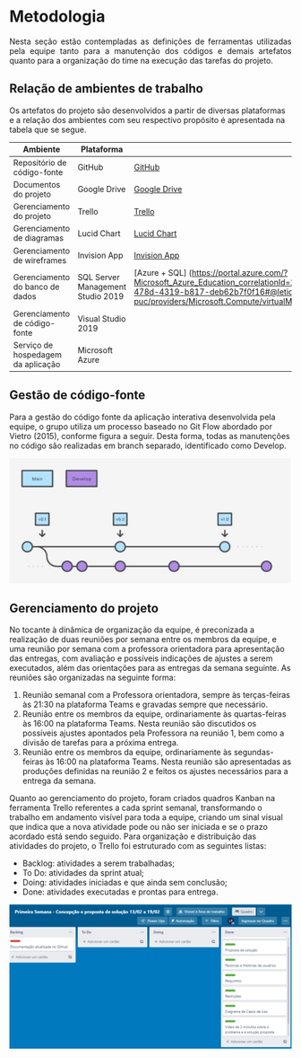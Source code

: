 
# Metodologia
<p align="justify">
Nesta seção estão contempladas as definições de ferramentas utilizadas pela equipe tanto para a manutenção dos códigos e demais artefatos quanto para a organização do time na execução das tarefas do projeto.

## Relação de ambientes de trabalho

Os artefatos do projeto são desenvolvidos a partir de diversas plataformas e a relação dos ambientes com seu respectivo propósito é apresentada na tabela que se segue.

|Ambiente                       |Plataforma  |Link de acesso                                                                                                          |
|---------------------------    |----------  |------------------------------------------------------------------------------------------------------------------------|
|Repositório de código-fonte    |GitHub      |[GitHub](https://github.com/ICEI-PUC-Minas-PMV-ADS/pmv-ads-2023-1-e2-proj-int-t1-pmv-ads-2023-1-e2-proj-int-t1-time4-piz)|
|Documentos do projeto          |Google Drive|[Google Drive](https://drive.google.com/drive/folders/1gkqxWfH_FOJLNICULd0HZezAo8I27Q0V)                                | 
|Gerenciamento do projeto       |Trello      |[Trello](https://trello.com/w/pizzaria98)                                                                               |
|Gerenciamento de diagramas     |Lucid Chart |[Lucid Chart](https://lucid.app/documents#/documents?folder_id=home)                                                    | 
|Gerenciamento de wireframes    |Invision App|[Invision App](https://leticiapauli122925.invisionapp.com/freehand/Pizzaria-FA7MzIBsS?dsid_h=41969b54c828608f7684c65cef03e77d299c8832806237d622ae42691177a05d&uid_h=1ce0f13d3f74fcce104656ea47427273bf16868b29d844bcfcc86b3306964cc7)                       | 
|Gerenciamento do banco de dados|SQL Server Management Studio 2019| [Azure + SQL] (https://portal.azure.com/?Microsoft_Azure_Education_correlationId=2a9895954fa64498b5f3ff514ce26ff7&Microsoft_Azure_Education_newA4E=true&Microsoft_Azure_Education_asoSubGuid=3fc9e194-478d-4319-b817-deb62b7f0f16#@leticialayanesgapucminas.onmicrosoft.com/resource/subscriptions/f22ee03b-3a73-483b-9700-b9360ba2ea54/resourceGroups/grupo-puc/providers/Microsoft.Compute/virtualMachines/db01/overview)                                                                                                |
|Gerenciamento de código-fonte|Visual Studio 2019|                                                                                                                    |
|Serviço de hospedagem da aplicação|Microsoft Azure|                                                                                                                  |
 
## Gestão de código-fonte

Para a gestão do código fonte da aplicação interativa desenvolvida pela equipe, o grupo utiliza um processo baseado no Git Flow abordado por Vietro (2015), conforme figura a seguir. Desta forma, todas as manutenções no código são realizadas em branch separado, identificado como Develop.

![Git Flow](img/gitflow.png)

## Gerenciamento do projeto
 
No tocante à dinâmica de organização da equipe, é preconizada a realização de duas reuniões por semana entre os membros da equipe, e uma reunião por semana com a professora orientadora para apresentação  das entregas, com avaliação e possíveis indicações de ajustes a serem executados, além das orientações para as entregas da semana seguinte. As reuniões são organizadas na seguinte forma:
1. Reunião semanal com a Professora orientadora, sempre às terças-feiras às 21:30 na plataforma Teams e gravadas sempre que necessário.
2. Reunião entre os membros da equipe, ordinariamente às quartas-feiras às 16:00 na plataforma Teams. Nesta reunião são discutidos os possíveis ajustes apontados pela Professora na reunião 1, bem como a divisão de tarefas para a próxima entrega.
3. Reunião entre os membros da equipe, ordinariamente às segundas-feiras às 16:00 na plataforma Teams. Nesta reunião são apresentadas as produções definidas na reunião 2 e feitos os ajustes necessários para a entrega da semana. 

Quanto ao gerenciamento do projeto, foram criados quadros Kanban na ferramenta Trello referentes a cada sprint semanal, transformando o trabalho em andamento visível para toda a equipe, criando um sinal visual que indica que a nova atividade pode ou não ser iniciada e se o prazo acordado está sendo seguido. 
Para organização e distribuição das atividades do projeto, o Trello foi estruturado com as seguintes listas:
- Backlog: atividades a serem trabalhadas;
- To Do: atividades da sprint atual;
- Doing: atividades iniciadas e que ainda sem conclusão;
- Done: atividades executadas e prontas para entrega.
 
![Trello](img/trello.png)

</p>
